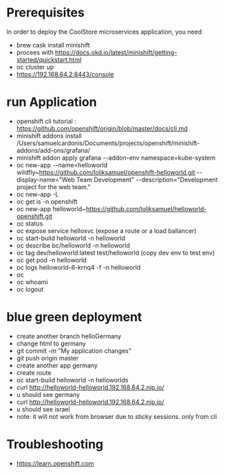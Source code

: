 Prerequisites
================
In order to deploy the CoolStore microservices application, you need 
* brew cask install minishift 
* procees with https://docs.okd.io/latest/minishift/getting-started/quickstart.html
* oc cluster up
* https://192.168.64.2:8443/console

run Application
====================
* openshift cli tutorial : https://github.com/openshift/origin/blob/master/docs/cli.md
* minishift addons install /Users/samuelcardonis/Documents/projects/openshift/minishift-addons/add-ons/grafana/
* minishift addon apply grafana --addon-env namespace=kube-system
* oc new-app --name=helloworld wildfly~https://github.com/loliksamuel/openshift-helloworld.git --display-name="Web Team Development" --description="Development project for the web team."
* oc new-app -L
* oc get is -n openshift
* oc new-app helloworld~https://github.com/loliksamuel/helloworld-openshift.git
* oc status
* oc expose service hellosvc (expose a route or a load ballancer)
* oc start-build helloworld -n helloworld
* oc describe bc/helloworld -n helloworld
* oc tag dev/helloworld:latest test/helloworld (copy dev env to test env)
* oc get pod -n helloworld
* oc logs helloworld-6-krnq4 -f -n helloworld
* oc 
* oc whoami
* oc logout

blue green deployment
========================
* create another branch helloGermany
* change html to germany
* git commit -m "My application changes"
* git push origin master
* create another app germany
* create route
* oc start-build helloworld -n helloworlds
* curl http://helloworld-helloworld.192.168.64.2.nip.io/
* u should see germany
* curl http://helloworld-helloworld.192.168.64.2.nip.io/
* u should see israel
* note: it will not work from browser due to sticky sessions. only from cli

Troubleshooting
================
* https://learn.openshift.com

